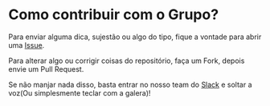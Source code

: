 Como contribuir com o Grupo?
============================

Para enviar alguma dica, sujestão ou algo do tipo, fique a vontade para abrir uma [Issue](https://github.com/front-abc/frontabc/issues).

Para alterar algo ou corrigir coisas do repositório, faça um Fork, depois envie um Pull Request.

Se não manjar nada disso, basta entrar no nosso team do [Slack](https://slackfrontabc.herokuapp.com "Clique aqui para se cadastrar no nosso Slack") e soltar a voz(Ou simplesmente teclar com a galera)!
